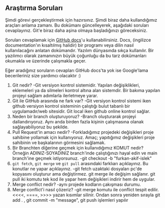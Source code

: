 ## Araştırma Soruları

Şimdi görevi gerçekleştirmek için hazırsınız. Şimdi biraz daha kullandığımız araçları anlama zamanı. Bu dokümanı güncelleyerek, aşağıdaki soruları cevaplayınız. Git'e biraz daha aşina olmaya başladığınızı göreceksiniz. 

Soruları cevaplamak için [GitHub docs](https://docs.github.com/en)'u kullanabilirsiniz. Docs, (ingilizce documentation'ın kısaltılmış halidir) bir programı veya dilin nasıl kullanılacağını anlatan dokümandır. Yazılım dünyasında sıkça kullanılır. Bir yazılımcı olarak zamanınızın büyük çoğunluğu da bu tarz dokümanları okumakla ve üzerinde çalışmakla geçer.

Eğer aradığınız soruların cevapları GitHub docs'ta yok ise Google'lama becerileriniz size yardımcı olacaktır :)

1. Git nedir?
-Git versiyon kontrol sistemidir. Yapılan değişiklikleri, eklemeleri ya da silmeleri kontrol altına alan sistemdir. Bir bakıma yapılan projeyi sağlam adımlarla ilerletmeye yarar.
2. Git ile GitHub arasında ne fark var?
-Git versiyon kontrol sistemi iken github versiyon kontrol sisteminin çalıştığı bulut tabanlı bir uygulamadır/web sitesidir. Git local iken github online kontrol sağlar. 
3. Neden bir branch oluşturuyoruz? 
-Branch oluşturarak projeyi dallandırıyoruz. Aynı anda birden fazla kişinin çalışmasına olanak sağlayabiliyoruz bu şekilde.
4. Pull Request'in amacı nedir?
-Forkladığımız projedeki değişikleri proje sahibine yollamak için kullanıyoruz. Amaç; yapıtığımız değişikleri proje sahibinin ve başkalarının görmesini sağlamak.
5. Bir Branchten diğerine geçmek için kullanıdığımız KOMUT nedir? Örneğin ADINIZ-SOYADINIZ branch'inde çalıştığınızı hayal edin ve main branch'ine geçmek istiyorsunuz.
-git checkout -b "furkan-akif-islek"
6. `git fetch`, `git merge` ve `git pull` arasındaki farklıarı açıklayınız. Bu konutlar ne yapar açıklayınız.
-git fetch uzaktaki dosyaları pc'de kopyasını oluşturur ama değiştirmez. git merge ile değişim sağlanır. git pull iki komutu tek kod ile yapar hem değişikleri indirir hem de uygular.
7. Merge conflict nedir?
-aynı projede kodların çakışması durumu. 
8. Merge conflict'i nasıl çözeriz?
-git merge komutu ile conflict tespit edilir. <<<<, ====, >>>> yazan kısımlar silinir. Ondan sonra yeniden sırayla git add . , git commit -m "message", git push işlemleri yapılır
